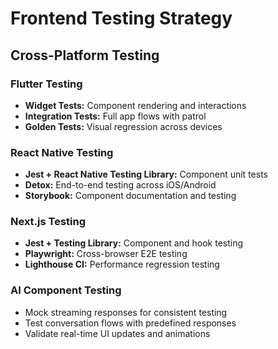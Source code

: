 # Frontend Testing Strategy

## Cross-Platform Testing

### Flutter Testing

- **Widget Tests:** Component rendering and interactions
- **Integration Tests:** Full app flows with patrol
- **Golden Tests:** Visual regression across devices

### React Native Testing

- **Jest + React Native Testing Library:** Component unit tests
- **Detox:** End-to-end testing across iOS/Android
- **Storybook:** Component documentation and testing

### Next.js Testing

- **Jest + Testing Library:** Component and hook testing
- **Playwright:** Cross-browser E2E testing
- **Lighthouse CI:** Performance regression testing

### AI Component Testing

- Mock streaming responses for consistent testing
- Test conversation flows with predefined responses
- Validate real-time UI updates and animations
